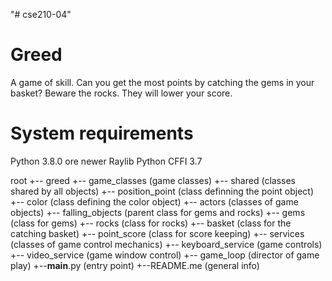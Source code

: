 "# cse210-04" 
# Greed
A game of skill. Can you get the most points by catching the gems in your basket? Beware the rocks. They will lower your score.

# System requirements
Python 3.8.0 ore newer
Raylib Python CFFI 3.7

root
+-- greed
    +-- game_classes                            (game classes)
        +-- shared                              (classes shared by all objects)
            +-- position_point                  (class definning the point object)
            +-- color                           (class defining the color object)
        +-- actors                              (classes of game objects)
            +-- falling_objects                 (parent class for gems and rocks)
            +-- gems                            (class for gems)
            +-- rocks                           (class for rocks)
            +-- basket                          (class for the catching basket)
            +-- point_score                     (class for score keeping)
        +-- services                            (classes of game control mechanics)
            +-- keyboard_service                (game controls)
            +-- video_service                   (game window control)
        +-- game_loop                           (director of game play)
    +--__main__.py                              (entry point)
+--README.me                                    (general info)